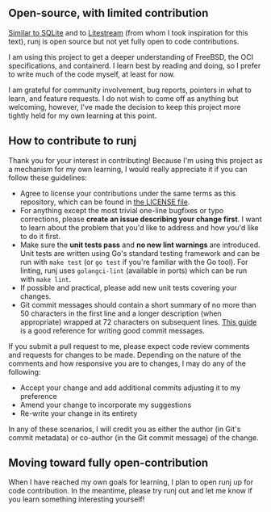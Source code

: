 ## Open-source, with limited contribution

[Similar to SQLite](https://www.sqlite.org/copyright.html) and to
[Litestream](https://github.com/benbjohnson/litestream) (from whom I took
inspiration for this text), runj is open source but not yet fully open to code
contributions.

I am using this project to get a deeper understanding of FreeBSD, the OCI
specifications, and containerd.  I learn best by reading and doing, so I
prefer to write much of the code myself, at least for now.

I am grateful for community involvement, bug reports, pointers in what to learn,
and feature requests.  I do not wish to come off as anything but welcoming,
however, I've made the decision to keep this project more tightly held for my 
own learning at this point.

## How to contribute to runj

Thank you for your interest in contributing!  Because I'm using this project as
a mechanism for my own learning, I would really appreciate it if you can follow
these guidelines:

* Agree to license your contributions under the same terms as this repository,
  which can be found in [the LICENSE file](LICENSE).
* For anything except the most trivial one-line bugfixes or typo corrections,
  please **create an issue describing your change first**.  I want to learn
  about the problem that you'd like to address and how you'd like to do it
  first.
* Make sure the **unit tests pass** and **no new lint warnings** are introduced.
  Unit tests are written using Go's standard testing framework and can be run
  with `make test` (or `go test` if you're familiar with the Go tool).  For
  linting, runj uses `golangci-lint` (available in ports) which can be run with
  `make lint`.
* If possible and practical, please add new unit tests covering your changes.
* Git commit messages should contain a short summary of no more than 50
  characters in the first line and a longer description (when appropriate)
  wrapped at 72 characters on subsequent lines.
  [This guide](https://chris.beams.io/posts/git-commit/) is a good reference for
  writing good commit messages.

If you submit a pull request to me, please expect code review comments and
requests for changes to be made.  Depending on the nature of the comments and
how responsive you are to changes, I may do any of the following:

* Accept your change and add additional commits adjusting it to my preference
* Amend your change to incorporate my suggestions
* Re-write your change in its entirety

In any of these scenarios, I will credit you as either the author (in Git's
commit metadata) or co-author (in the Git commit message) of the change.

## Moving toward fully open-contribution

When I have reached my own goals for learning, I plan to open runj up for code
contribution.  In the meantime, please try runj out and let me know if you learn
something interesting yourself!
